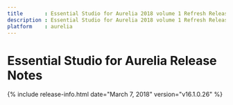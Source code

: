```yaml
---
title		: Essential Studio for Aurelia 2018 volume 1 Refresh Release Notes
description : Essential Studio for Aurelia 2018 volume 1 Refresh Release Notes
platform	: aurelia
---
```


# Essential Studio for Aurelia Release Notes

{% include release-info.html date="March 7, 2018" version="v16.1.0.26" %} 





